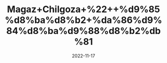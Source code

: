 ---
title: 'Magaz+Chilgoza+%22++%d9%85%d8%ba%d8%b2+%da%86%d9%84%d8%ba%d9%88%d8%b2%db%81'
date: '2022-11-17' 
metatag: '' 
inventory: '0' 
draft: false 
# meta description 
shortDescripton: 'Pine+Nut+%22+Cancer+risk+is+significantly+reduced+and+boosts+in+Brain+Health.'
description: 'Dry+Fruit+%da%88%d8%b1%d8%a7%d8%a6%db%8c+%d9%81%d8%b1%d9%88%d8%aa'
longdescription: ''
tags: ''
brand: ''
subCategory: ''
unit: '10 gm-Pk'
sellCount: '0'
featured: True
# product Price
price: '100.0'
# Product Short Description
shortDescription: 'Pine+Nut+%22+Cancer+risk+is+significantly+reduced+and+boosts+in+Brain+Health.'
productID: '6C651F2E-9A24-ED11-9968-005056B3A416'
type: 'products'
category: 'Dry+Fruit+%da%88%d8%b1%d8%a7%d8%a6%db%8c+%d9%81%d8%b1%d9%88%d8%aa' 
thumnailproduct: 'https://eraconnect.blob.core.windows.net/product-images/aminsaddiquidawakhana/6C651F2E-9A24-ED11-9968-005056B3A416.webp' 
images:
  - image: 'https://eraconnect.blob.core.windows.net/product-images/aminsaddiquidawakhana/6C651F2E-9A24-ED11-9968-005056B3A416.webp'  
Variants:
---